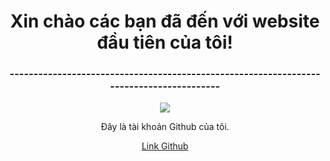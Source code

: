 
<html>
<body>
  <title>MyNguyen</title>
  <style>
  div.a{
  text-align: center;
  }
  </style>

  <div class="a">
               <h1>Xin chào các bạn đã đến với website đầu tiên của tôi! </h1>
               <h3>----------------------------------------------------------------------------------------</h3>
               <img src="https://i.imgflip.com/18l8zd.jpg">  
  </div>
  
  <div class="a">
      <p> Đây là tài khoản Github của tôi.</p>
      <a href= " https://github.com/NguyenHoangAiMy " > Link Github </a>
  </div>
  
</body>
</html>
